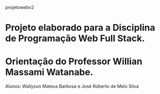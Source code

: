 projetowebv2
# Projeto elaborado para a Disciplina de Programação Web Full Stack.
# Orientação do Professor Willian Massami Watanabe.
Alunos: Wallyson Mateus Barbosa e José Roberto de Melo Silva
